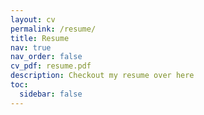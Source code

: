 ```yaml
---
layout: cv
permalink: /resume/
title: Resume
nav: true
nav_order: false
cv_pdf: resume.pdf
description: Checkout my resume over here
toc:
  sidebar: false
---
```

